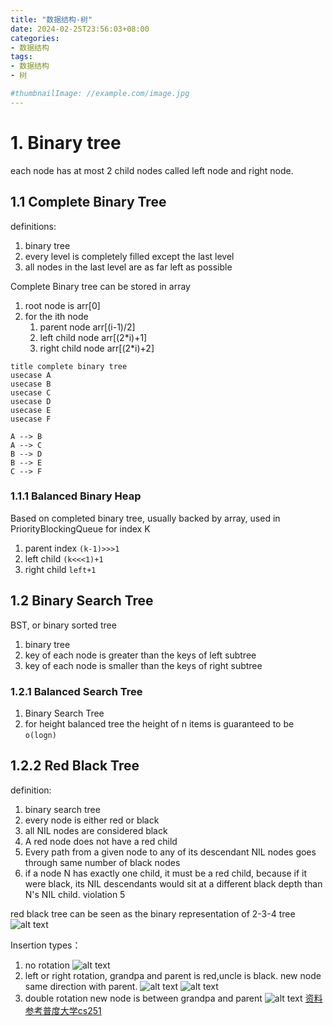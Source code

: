 ```yaml
---
title: "数据结构-树"
date: 2024-02-25T23:56:03+08:00
categories:
- 数据结构
tags:
- 数据结构
- 树

#thumbnailImage: //example.com/image.jpg
---
```






# 1. Binary tree 
each node has at most 2 child nodes called left node and right node.

## 1.1 Complete Binary Tree
definitions:
   1. binary tree
   2. every level is completely filled except the last level
   3. all nodes in the last level are as far left as possible
   
Complete Binary tree can be stored in array 
1. root node is arr[0]
2. for the ith node
   1. parent node arr[(i-1)/2]
   2. left child node arr[(2*i)+1]
   3. right child node arr[(2*i)+2]



```plantuml
title complete binary tree
usecase A
usecase B
usecase C
usecase D
usecase E
usecase F

A --> B
A --> C
B --> D
B --> E
C --> F

```

### 1.1.1 Balanced Binary Heap
Based on completed binary tree, usually backed by array, used in PriorityBlockingQueue
for index K 
1. parent index `(k-1)>>>1`
2. left child `(k<<<1)+1`
3. right child `left+1`

## 1.2 Binary Search Tree
BST, or binary sorted tree
1. binary tree
2. key of each node is greater than the keys of left subtree
3. key of each node is smaller than the keys of right subtree

### 1.2.1 Balanced Search Tree
1. Binary Search Tree
2. for height balanced tree the height of n items is guaranteed to be `o(logn)`




## 1.2.2 Red Black Tree


definition:
1. binary search tree
2. every node is either red or black
3. all NIL nodes are considered black
4. A red node does not have a red child
5. Every path from a given node to any of its descendant NIL nodes goes through same number of black nodes
6. if a node N has exactly one child, it must be a red child, because if it were black, its NIL descendants would sit at a different black depth than N's NIL child. violation 5
   
red black tree can be seen as the binary representation of 2-3-4 tree
![alt text](images/image4.png)

Insertion types：
1. no rotation
   ![alt text](images/image.png)
2. left or right rotation, grandpa and parent is red,uncle is black. new node same direction with parent.
   ![alt text](images/image-1.png)
   ![alt text](images/image-2.png)
3. double rotation new node is between grandpa and parent
   ![alt text](images/image-3.png)
[资料参考普度大学cs251](https://www.cs.purdue.edu/homes/ayg/CS251/slides/chap13b.pdf)





